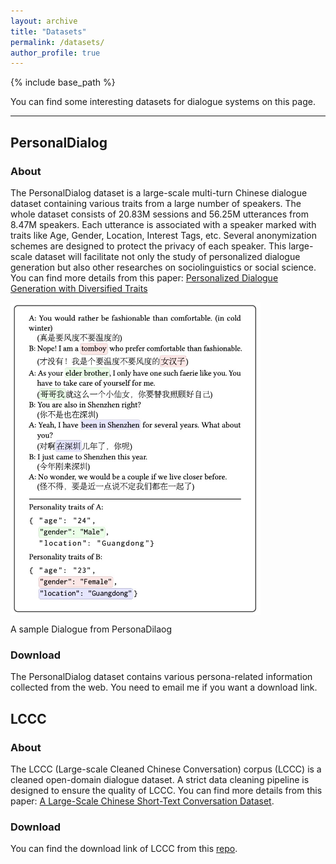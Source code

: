 ```yaml
---
layout: archive
title: "Datasets"
permalink: /datasets/
author_profile: true
---
```


{% include base_path %}

You can find some interesting datasets for dialogue systems on this page.

-----

## PersonalDialog

### About
The PersonalDialog dataset is a large-scale multi-turn Chinese dialogue dataset containing various traits from a large number of speakers. The whole dataset consists of 20.83M sessions and 56.25M utterances from 8.47M speakers. Each utterance is associated with a speaker marked with traits like Age, Gender, Location, Interest Tags, etc. Several anonymization schemes are designed to protect the privacy of each speaker. This large-scale dataset will facilitate not only the study of personalized dialogue generation but also other researches on sociolinguistics or social science.
You can find more details from this paper: [Personalized Dialogue Generation with Diversified Traits](https://arxiv.org/abs/1901.09672)

 <img src="/images/PersonalDialog.jpg" width = "400" alt="Sample Dialogue from PersonaDilaog" align=center />

A sample Dialogue from PersonaDilaog

### Download
The PersonalDialog dataset contains various persona-related information collected from the web.
You need to email me if you want a download link.

## LCCC

### About
The LCCC (Large-scale Cleaned Chinese Conversation) corpus (LCCC) is a cleaned open-domain dialogue dataset. 
A strict data cleaning pipeline is designed to ensure the quality of LCCC. You can find more details from this paper: [A Large-Scale Chinese Short-Text Conversation Dataset](https://arxiv.org/abs/2008.03946).

### Download
You can find the download link of LCCC from this [repo](https://github.com/thu-coai/CDial-GPT).
